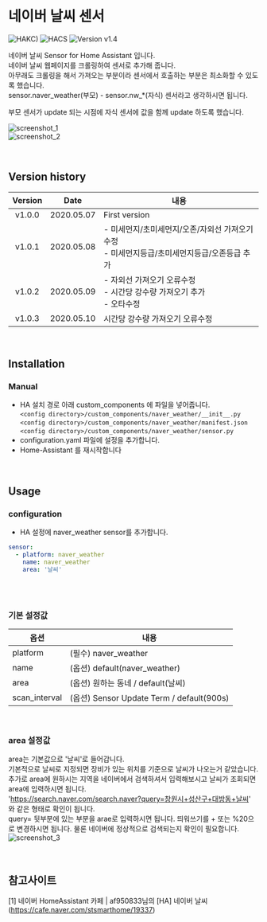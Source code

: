 # 네이버 날씨 센서

![HAKC)][hakc-shield]
![HACS][hacs-shield]
![Version v1.4][version-shield]

네이버 날씨 Sensor for Home Assistant 입니다.<br>
네이버 날씨 웹페이지를 크롤링하여 센서로 추가해 줍니다.<br>
아무래도 크롤링을 해서 가져오는 부분이라 센서에서 호출하는 부분은 최소화할 수 있도록 했습니다.<br>
sensor.naver_weather(부모) - sensor.nw_*(자식) 센서라고 생각하시면 됩니다.<br>

부모 센서가 update 되는 시점에 자식 센서에 값을 함께 update 하도록 했습니다.<br>

![screenshot_1](https://github.com/miumida/naver_weather/blob/master/images/naver_weather.png?raw=true)<br>
![screenshot_2](https://github.com/miumida/naver_weather/blob/master/images/naver_weather_all.png?raw=true)<br>

<br>

## Version history
| Version | Date        | 내용              |
| :-----: | :---------: | ----------------------- |
| v1.0.0  | 2020.05.07  | First version  |
| v1.0.1  | 2020.05.08  | - 미세먼지/초미세먼지/오존/자외선 가져오기 수정<br>- 미세먼지등급/초미세먼지등급/오존등급 추가 |
| v1.0.2  | 2020.05.09  | - 자외선 가져오기 오류수정<br>- 시간당 강수량 가져오기 추가<br>- 오타수정 |
| v1.0.3  | 2020.05.10  | 시간당 강수량 가져오기 오류수정 |

<br>

## Installation
### Manual
- HA 설치 경로 아래 custom_components 에 파일을 넣어줍니다.<br>
  `<config directory>/custom_components/naver_weather/__init__.py`<br>
  `<config directory>/custom_components/naver_weather/manifest.json`<br>
  `<config directory>/custom_components/naver_weather/sensor.py`<br>
- configuration.yaml 파일에 설정을 추가합니다.<br>
- Home-Assistant 를 재시작합니다<br>

<br>

## Usage
### configuration
- HA 설정에 naver_weather sensor를 추가합니다.<br>
```yaml
sensor:
  - platform: naver_weather
    name: naver_weather
    area: '날씨'
```
<br><br>
### 기본 설정값

|옵션|내용|
|--|--|
|platform| (필수) naver_weather  |
|name| (옵션) default(naver_weather) |
|area| (옵션) 원하는 동네 / default(날씨) |
|scan_interval| (옵션) Sensor Update Term / default(900s) |

<br>

### area 설정값
area는 기본값으로 '날씨'로 들어갑니다.<br>
기본적으로 날씨로 지정되면 장비가 있는 위치를 기준으로 날씨가 나오는거 같았습니다.<br>
추가로 area에 원하시는 지역을 네이버에서 검색하셔서 입력해보시고 날씨가 조회되면 area에 입력하시면 됩니다.<br>
'<https://search.naver.com/search.naver?query=창원시+성산구+대방동+날씨>' 와 같은 형태로 확인이 됩니다.<br>
query= 뒷부분에 있는 부분을 arae로 입력하시면 됩니다.
띄워쓰기를 + 또는 %20으로 변경하시면 됩니다. 물론 네이버에 정상적으로 검색되는지 확인이 필요합니다.
![screenshot_3](https://github.com/miumida/naver_weather/blob/master/images/naver_weather_search.png?raw=true)<br>

<br>

## 참고사이트
[1] 네이버 HomeAssistant 카페 | af950833님의 [HA] 네이버 날씨 (<https://cafe.naver.com/stsmarthome/19337>)<br>

[version-shield]: https://img.shields.io/badge/version-v1.0.1-orange.svg
[hakc-shield]: https://img.shields.io/badge/HAKC-Enjoy-blue.svg
[hacs-shield]: https://img.shields.io/badge/HACS-Custom-red.svg
